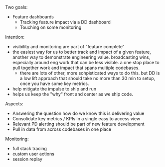 Two goals:
- Feature dashboards
	- Tracking feature impact via a DD dashboard
	- Touching on some monitoring

Intention:
- visibility and monitoring are part of "feature complete"
- the easiest way for us to better track and impact of a given feature, another way to demonstrate engineering value. broadcasting wins, especially around eng work that can be less visible. a one stop place to pull together work and impact that spans multiple codebases.
	- there are lots of other, more sohpisticated ways to do this. but DD is a low lift approach that should take no more than 30 min to setup, once you have some key metrics.
- help mitigate the impulse to ship and run
- helps us keep the "why" front and center as we ship code. 

Aspects:
- Answering the question how do we know this is delivering value
- Consolidate key metrics / KPIs in a single easy to access view
- Relevant PD alerting should be part of new feature development
- Pull in data from across codebases in one place


Monitoring:
- full stack tracing
- custom user actions
- session replay